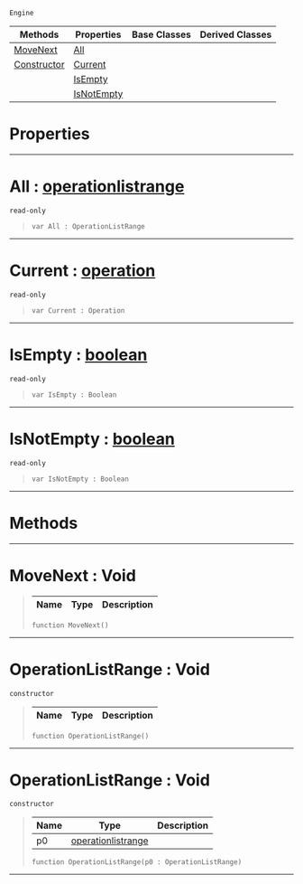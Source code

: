  `Engine`

|Methods|Properties|Base Classes|Derived Classes|
|---|---|---|---|
|[ MoveNext](https://github.com/PlasmaEngine/PlasmaDocs/blob/master/code_reference/class_reference/operationlistrange.markdown#movenext-void)|[ All](https://github.com/PlasmaEngine/PlasmaDocs/blob/master/code_reference/class_reference/operationlistrange.markdown#all-plasma-engine-document)| | |
|[ Constructor](https://github.com/PlasmaEngine/PlasmaDocs/blob/master/code_reference/class_reference/operationlistrange.markdown#operationlistrange-void)|[ Current](https://github.com/PlasmaEngine/PlasmaDocs/blob/master/code_reference/class_reference/operationlistrange.markdown#current-plasma-engine-docu)| | |
| |[ IsEmpty](https://github.com/PlasmaEngine/PlasmaDocs/blob/master/code_reference/class_reference/operationlistrange.markdown#isempty-plasma-engine-docu)| | |
| |[ IsNotEmpty](https://github.com/PlasmaEngine/PlasmaDocs/blob/master/code_reference/class_reference/operationlistrange.markdown#isnotempty-plasma-engine-d)| | |


 #  Properties


---  
 #  All : [operationlistrange](https://github.com/PlasmaEngine/PlasmaDocs/blob/master/code_reference/class_reference/operationlistrange.markdown)

 `read-only`

> 
> ``` lang=cpp, name=Lightning
> var All : OperationListRange


---  
 #  Current : [operation](https://github.com/PlasmaEngine/PlasmaDocs/blob/master/code_reference/class_reference/operation.markdown)

 `read-only`

> 
> ``` lang=cpp, name=Lightning
> var Current : Operation


---  
 #  IsEmpty : [boolean](https://github.com/PlasmaEngine/PlasmaDocs/blob/master/code_reference/lightning_base_types/boolean.markdown)

 `read-only`

> 
> ``` lang=cpp, name=Lightning
> var IsEmpty : Boolean


---  
 #  IsNotEmpty : [boolean](https://github.com/PlasmaEngine/PlasmaDocs/blob/master/code_reference/lightning_base_types/boolean.markdown)

 `read-only`

> 
> ``` lang=cpp, name=Lightning
> var IsNotEmpty : Boolean


---  
 #  Methods


---  
 #  MoveNext : Void

> 
> |Name|Type|Description|
> |---|---|---|
> ``` lang=cpp, name=Lightning
> function MoveNext()
> ``` 


---  
 #  OperationListRange : Void

 `constructor`

> 
> |Name|Type|Description|
> |---|---|---|
> ``` lang=cpp, name=Lightning
> function OperationListRange()
> ``` 


---  
 #  OperationListRange : Void

 `constructor`

> 
> |Name|Type|Description|
> |---|---|---|
> |p0|[operationlistrange](https://github.com/PlasmaEngine/PlasmaDocs/blob/master/code_reference/class_reference/operationlistrange.markdown)| |
> ``` lang=cpp, name=Lightning
> function OperationListRange(p0 : OperationListRange)
> ``` 


---  
 

 